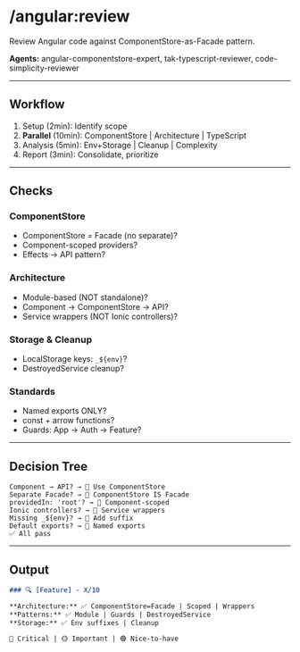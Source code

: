# /angular:review

Review Angular code against ComponentStore-as-Facade pattern.

**Agents:** angular-componentstore-expert, tak-typescript-reviewer, code-simplicity-reviewer

---

## Workflow

1. Setup (2min): Identify scope
2. **Parallel** (10min): ComponentStore | Architecture | TypeScript
3. Analysis (5min): Env+Storage | Cleanup | Complexity
4. Report (3min): Consolidate, prioritize

---

## Checks

### ComponentStore
- ComponentStore = Facade (no separate)?
- Component-scoped providers?
- Effects → API pattern?

### Architecture
- Module-based (NOT standalone)?
- Component → ComponentStore → API?
- Service wrappers (NOT Ionic controllers)?

### Storage & Cleanup
- LocalStorage keys: `_${env}`?
- DestroyedService cleanup?

### Standards
- Named exports ONLY?
- const + arrow functions?
- Guards: App → Auth → Feature?

---

## Decision Tree

```
Component → API? → 🔴 Use ComponentStore
Separate Facade? → 🔴 ComponentStore IS Facade
providedIn: 'root'? → 🔴 Component-scoped
Ionic controllers? → 🔴 Service wrappers
Missing _${env}? → 🔴 Add suffix
Default exports? → 🔴 Named exports
✅ All pass
```

---

## Output

```markdown
### 🔍 [Feature] - X/10

**Architecture:** ✅ ComponentStore=Facade | Scoped | Wrappers
**Patterns:** ✅ Module | Guards | DestroyedService
**Storage:** ✅ Env suffixes | Cleanup

🔴 Critical | 🟡 Important | 🟢 Nice-to-have
```

